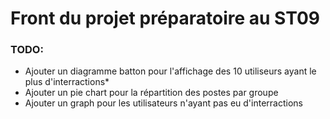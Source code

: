 # Front du projet préparatoire au ST09

### TODO:
- Ajouter un diagramme batton pour l'affichage des 10 utiliseurs ayant le plus d'interractions*
- Ajouter un pie chart pour la répartition des postes par groupe
- Ajouter un graph pour les utilisateurs n'ayant pas eu d'interractions
